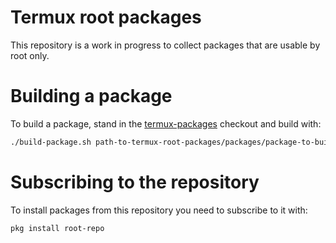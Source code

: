# Termux root packages
This repository is a work in progress to collect packages that are usable by root only.

# Building a package
To build a package, stand in the [termux-packages](https://github.com/termux/termux-packages) checkout and build with:

```sh
./build-package.sh path-to-termux-root-packages/packages/package-to-build
```

# Subscribing to the repository
To install packages from this repository you need to subscribe to it with:
```bash
pkg install root-repo
```

